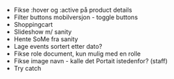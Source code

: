 - Fikse :hover og :active på product details
- Filter buttons mobilversjon - toggle buttons
- Shoppingcart
- Slideshow m/ sanity
- Hente SoMe fra sanity
- Lage events sortert etter dato?
- Fikse role document, kun mulig med en rolle
- Fikse image navn - kalle det Portait istedenfor? (staff)
- Try catch
